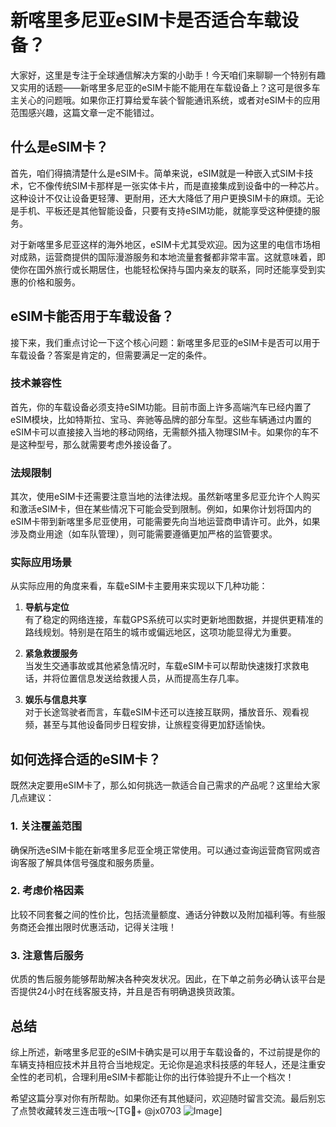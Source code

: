# 新喀里多尼亚eSIM卡是否适合车载设备？

大家好，这里是专注于全球通信解决方案的小助手！今天咱们来聊聊一个特别有趣又实用的话题——新喀里多尼亚的eSIM卡能不能用在车载设备上？这可是很多车主关心的问题哦。如果你正打算给爱车装个智能通讯系统，或者对eSIM卡的应用范围感兴趣，这篇文章一定不能错过。

## 什么是eSIM卡？

首先，咱们得搞清楚什么是eSIM卡。简单来说，eSIM就是一种嵌入式SIM卡技术，它不像传统SIM卡那样是一张实体卡片，而是直接集成到设备中的一种芯片。这种设计不仅让设备更轻薄、更耐用，还大大降低了用户更换SIM卡的麻烦。无论是手机、平板还是其他智能设备，只要有支持eSIM功能，就能享受这种便捷的服务。

对于新喀里多尼亚这样的海外地区，eSIM卡尤其受欢迎。因为这里的电信市场相对成熟，运营商提供的国际漫游服务和本地流量套餐都非常丰富。这就意味着，即使你在国外旅行或长期居住，也能轻松保持与国内亲友的联系，同时还能享受到实惠的价格和服务。

## eSIM卡能否用于车载设备？

接下来，我们重点讨论一下这个核心问题：新喀里多尼亚的eSIM卡是否可以用于车载设备？答案是肯定的，但需要满足一定的条件。

### 技术兼容性

首先，你的车载设备必须支持eSIM功能。目前市面上许多高端汽车已经内置了eSIM模块，比如特斯拉、宝马、奔驰等品牌的部分车型。这些车辆通过内置的eSIM卡可以直接接入当地的移动网络，无需额外插入物理SIM卡。如果你的车不是这种型号，那么就需要考虑外接设备了。

### 法规限制

其次，使用eSIM卡还需要注意当地的法律法规。虽然新喀里多尼亚允许个人购买和激活eSIM卡，但在某些情况下可能会受到限制。例如，如果你计划将国内的eSIM卡带到新喀里多尼亚使用，可能需要先向当地运营商申请许可。此外，如果涉及商业用途（如车队管理），则可能需要遵循更加严格的监管要求。

### 实际应用场景

从实际应用的角度来看，车载eSIM卡主要用来实现以下几种功能：

1. **导航与定位**  
   有了稳定的网络连接，车载GPS系统可以实时更新地图数据，并提供更精准的路线规划。特别是在陌生的城市或偏远地区，这项功能显得尤为重要。

2. **紧急救援服务**  
   当发生交通事故或其他紧急情况时，车载eSIM卡可以帮助快速拨打求救电话，并将位置信息发送给救援人员，从而提高生存几率。

3. **娱乐与信息共享**  
   对于长途驾驶者而言，车载eSIM卡还可以连接互联网，播放音乐、观看视频，甚至与其他设备同步日程安排，让旅程变得更加舒适愉快。

## 如何选择合适的eSIM卡？

既然决定要用eSIM卡了，那么如何挑选一款适合自己需求的产品呢？这里给大家几点建议：

### 1. 关注覆盖范围
确保所选eSIM卡能在新喀里多尼亚全境正常使用。可以通过查询运营商官网或咨询客服了解具体信号强度和服务质量。

### 2. 考虑价格因素
比较不同套餐之间的性价比，包括流量额度、通话分钟数以及附加福利等。有些服务商还会推出限时优惠活动，记得关注哦！

### 3. 注意售后服务
优质的售后服务能够帮助解决各种突发状况。因此，在下单之前务必确认该平台是否提供24小时在线客服支持，并且是否有明确退换货政策。

## 总结

综上所述，新喀里多尼亚的eSIM卡确实是可以用于车载设备的，不过前提是你的车辆支持相应技术并且符合当地规定。无论你是追求科技感的年轻人，还是注重安全性的老司机，合理利用eSIM卡都能让你的出行体验提升不止一个档次！

希望这篇分享对你有所帮助。如果你还有其他疑问，欢迎随时留言交流。最后别忘了点赞收藏转发三连击哦～[TG💪+ @jx0703 ![Image](https://github.com/user-attachments/assets/dbca1d08-cadb-493c-b0ec-ad6f7a83f270)]